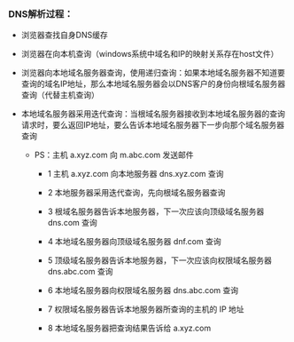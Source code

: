 ### DNS解析过程：

+ 浏览器查找自身DNS缓存

+ 浏览器在向本机查询（windows系统中域名和IP的映射关系存在host文件）

+ 浏览器向本地域名服务器查询，使用递归查询：如果本地域名服务器不知道要查询的域名IP地址，那么本地域名服务器会以DNS客户的身份向根域名服务器查询（代替主机查询）

+ 本地域名服务器采用迭代查询：当根域名服务器接收到本地域名服务器的查询请求时，要么返回IP地址，要么告诉本地域名服务器下一步向那个域名服务器查询

  + PS：主机 a.xyz.com 向 m.abc.com 发送邮件

    + 1 主机 a.xyz.com 向本地服务器 dns.xyz.com 查询

    + 2 本地服务器采用迭代查询，先向根域名服务器查询

    + 3 根域名服务器告诉本地服务器，下一次应该向顶级域名服务器 dns.com 查询

    + 4 本地域名服务器向顶级域名服务器 dnf.com 查询

    + 5 顶级域名服务器告诉本地服务器，下一次应该向权限域名服务器 dns.abc.com 查询

    + 6 本地域名服务器向权限域名服务器 dns.abc.com 查询

    + 7 权限域名服务器告诉本地服务器所查询的主机的 IP 地址

    + 8 本地域名服务器把查询结果告诉给 a.xyz.com
